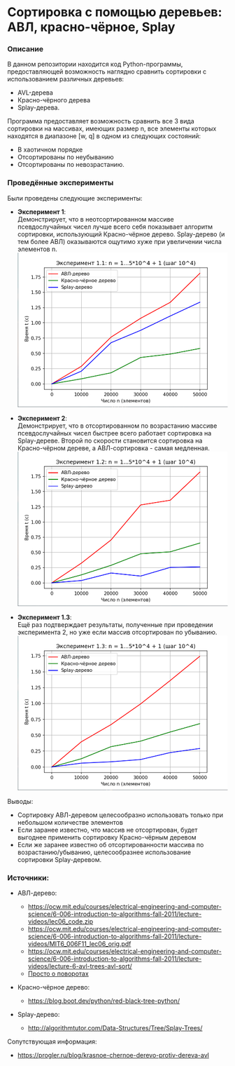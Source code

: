 # Сортировка с помощью деревьев: АВЛ, красно-чёрное, Splay

### Описание

В данном репозитории находится код Python-программы, предоставляющей возможность наглядно сравнить сортировки с
использованием различных деревьев:

- AVL-дерева
- Красно-чёрного дерева
- Splay-дерева.

Программа предоставляет возможность сравнить все 3 вида сортировки на массивах, имеющих размер n, все элементы которых
находятся в диапазоне [w, q] в одном из следующих состояний:

- В хаотичном порядке
- Отсортированы по неубыванию
- Отсортированы по невозрастанию.

### Проведённые эксперименты

Были проведены следующие эксперименты:

- **Эксперимент 1**:  
  Демонстрирует, что в неотсортированном массиве псевдослучайных чисел лучше всего себя показывает алгоритм сортировки,
  использующий Красно-чёрное дерево. Splay-дерево (и тем более АВЛ) оказываются ощутимо хуже при увеличении числа
  элементов n.
  ![Эксперимент 1](Experiment_1.png?raw=true)


- **Эксперимент 2**:  
  Демонстрирует, что в отсортированном по возрастанию массиве псевдослучайных чисел быстрее всего работает сортировка на
  Splay-дереве. Второй по скорости становится сортировка на Красно-чёрном дереве, а АВЛ-сортировка - самая медленная.
  ![Эксперимент 2](Experiment_2.png?raw=true)


- **Эксперимент 1.3**:  
  Ещё раз подтверждает результаты, полученные при проведении эксперимента 2, но уже если массив отсортирован по
  убыванию.
  ![Эксперимент 3](Experiment_3.png?raw=true)

Выводы:

- Сортировку АВЛ-деревом целесообразно использовать только при небольшом количестве элементов
- Если заранее известно, что массив не отсортирован, будет выгоднее применить сортировку Красно-чёрным деревом
- Если же заранее известно об отсортированности массива по возрастанию/убыванию, целесообразнее использование
  сортировки Splay-деревом.

### Источники:

- АВЛ-дерево:
    - https://ocw.mit.edu/courses/electrical-engineering-and-computer-science/6-006-introduction-to-algorithms-fall-2011/lecture-videos/lec06_code.zip
    - https://ocw.mit.edu/courses/electrical-engineering-and-computer-science/6-006-introduction-to-algorithms-fall-2011/lecture-videos/MIT6_006F11_lec06_orig.pdf
    - https://ocw.mit.edu/courses/electrical-engineering-and-computer-science/6-006-introduction-to-algorithms-fall-2011/lecture-videos/lecture-6-avl-trees-avl-sort/
    - [Просто о поворотах](https://translated.turbopages.org/proxy_u/en-ru.ru.1bd900c1-633c4683-b5fcc6e4-74722d776562/https/www.freecodecamp.org/news/avl-tree-insertion-rotation-and-balance-factor/)

- Красно-чёрное дерево:
    - https://blog.boot.dev/python/red-black-tree-python/
- Splay-дерево:
    - http://algorithmtutor.com/Data-Structures/Tree/Splay-Trees/

Сопутствующая информация:

- https://progler.ru/blog/krasnoe-chernoe-derevo-protiv-dereva-avl